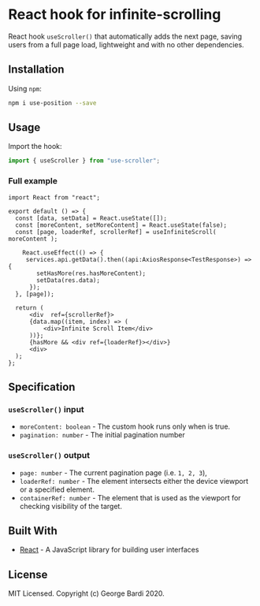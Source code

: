 # React hook for infinite-scrolling

React hook `useScroller()` that automatically adds the next page, saving users from a full page load, lightweight and with no other dependencies.

## Installation

Using `npm`:

```bash
npm i use-position --save
```

## Usage

Import the hook:

```javascript
import { useScroller } from "use-scroller";
```

### Full example

```
import React from "react";

export default () => {
  const [data, setData] = React.useState([]);
  const [moreContent, setMoreContent] = React.useState(false);
  const [page, loaderRef, scrollerRef] = useInfiniteScroll( moreContent );

    React.useEffect(() => {
     services.api.getData().then((api:AxiosResponse<TestResponse>) => {
        setHasMore(res.hasMoreContent);
        setData(res.data);
      });
  }, [page]);

  return (
      <div  ref={scrollerRef}>
      {data.map((item, index) => (
          <div>Infinite Scroll Item</div>
      ))};
      {hasMore && <div ref={loaderRef}></div>}
      <div>
  );
};

```

## Specification

### `useScroller()` input

- `moreContent: boolean` - The custom hook runs only when is true.
- `pagination: number` - The initial pagination number

### `useScroller()` output

- `page: number` - The current pagination page (i.e. `1, 2, 3`),
- `loaderRef: number` - The element intersects either the device viewport or a specified element.
- `containerRef: number` - The element that is used as the viewport for checking visibility of the target.


## Built With

- [React](https://reactjs.org/) - A JavaScript library for building user interfaces

## License

MIT Licensed. Copyright (c) George Bardi 2020.